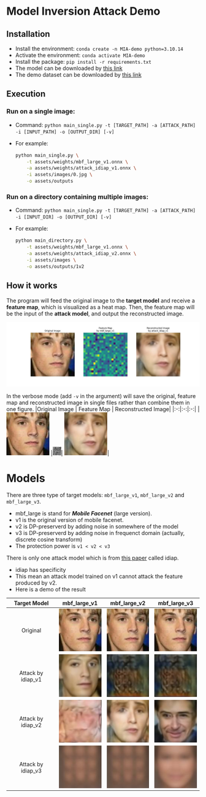 # Model Inversion Attack Demo

## Installation
- Install the environment: `conda create -n MIA-demo python=3.10.14`
- Activate the environment: `conda activate MIA-demo`
- Install the package: `pip install -r requirements.txt`
- The model can be downloaded by [this link](https://drive.google.com/file/d/1a9QTGb9l8WfNqW0gN4b3pHlLyBIqAnZ1/view?usp=sharing)
- The demo dataset can be downloaded by [this link](https://drive.google.com/file/d/1V5Axfe41ypb-UYlM4n_xmItTlkyxO0h7/view?usp=sharing)


## Execution
### Run on a single image: 
- Command: `python main_single.py -t [TARGET_PATH] -a [ATTACK_PATH] -i [INPUT_PATH] -o [OUTPUT_DIR] [-v]`
- For example:

    ```sh
    python main_single.py \
        -t assets/weights/mbf_large_v1.onnx \
        -a assets/weights/attack_idiap_v1.onnx \
        -i assets/images/0.jpg \
        -o assets/outputs
    ```
### Run on a directory containing multiple images:
- Command: `python main_single.py -t [TARGET_PATH] -a [ATTACK_PATH] -i [INPUT_DIR] -o [OUTPUT_DIR] [-v]`
- For example:

    ```sh
    python main_directory.py \
        -t assets/weights/mbf_large_v1.onnx \
        -a assets/weights/attack_idiap_v2.onnx \
        -i assets/images \
        -o assets/outputs/1v2
    ```
## How it works
The program will feed the original image to the **target model** and receive a **feature map**, which is visualized as a heat map. Then, the feature map will be the input of the **attack model**, and output the reconstructed image.

![](doc/result.jpg)

In the verbose mode (add `-v` in the argument) will save the original, feature map and reconstructed image in single files rather than combine them in one figure.
|Original Image | Feature Map | Reconstructed Image|
|:-:|:-:|:-:|
|![](doc/original.jpg) |![](doc/feature.jpg)| ![](doc/reconstructed.jpg)|

# Models
There are three type of target models: `mbf_large_v1`, `mbf_large_v2` and `mbf_large_v3`.
- mbf_large is stand for ***Mobile Facenet*** (large version).
- v1 is the original version of mobile facenet.
- v2 is DP-preserverd by adding noise in somewhere of the model
- v3 is DP-preserverd by adding noise in frequenct domain (actually, discrete cosine transform)
- The protection power is `v1 < v2 < v3`

There is only one attack model which is from [this paper](https://ieeexplore.ieee.org/abstract/document/9897535) called idiap.
- idiap has specificity
- This mean an attack model trained on v1 cannot attack the feature produced by v2.
- Here is a demo of the result

| Target Model | mbf_large_v1 | mbf_large_v2 | mbf_large_v3 |
| :----------: | :----------: | :----------: | :----------: |
|Original|![](doc/original.jpg)|![](doc/original.jpg)|![](doc/original.jpg)|
|Attack by idiap_v1|![](doc/2v2.jpg)|![](doc/2v1.jpg)|![](doc/3v1.jpg)|
|Attack by idiap_v2|![](doc/1v2.jpg)|![](doc/1v1.jpg)|![](doc/3v2.jpg)|
|Attack by idiap_v3|![](doc/1v3.jpg)|![](doc/2v3.jpg)|![](doc/3v3.jpg)|

 
